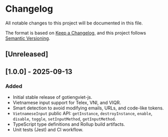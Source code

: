 # Changelog

All notable changes to this project will be documented in this file.

The format is based on [Keep a Changelog](https://keepachangelog.com/en/1.0.0/),
and this project follows [Semantic Versioning](https://semver.org/spec/v2.0.0.html).

## [Unreleased]

## [1.0.0] - 2025-09-13

### Added
- Initial stable release of gotiengviet-js.
- Vietnamese input support for Telex, VNI, and VIQR.
- Smart detection to avoid modifying emails, URLs, and code-like tokens.
- `VietnameseInput` public API: `getInstance`, `destroyInstance`, `enable`, `disable`, `toggle`, `setInputMethod`, `getInputMethod`.
- TypeScript type definitions and Rollup build artifacts.
- Unit tests (Jest) and CI workflow.